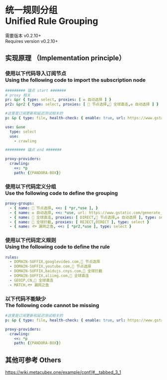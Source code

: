 # 统一规则分组 <br> Unified Rule Grouping 
需要版本 v0.2.10+ <br>
Requires version v0.2.10+

## 实现原理 （Implementation principle）
### 使用以下代码导入订阅节点 <br> Using the following code to import the subscription node 
```yaml
######### 锚点 start #######
# proxy 相关
pr: &pr { type: select, proxies: [ ♻️ 自动选择 ] }
pr2: &pr2 { type: select, proxies: [ 🚀 节点选择,🎯 全球直连,♻️ 自动选择 ] }

#这里是订阅更新和延迟测试相关的
p: &p { type: file, health-check: { enable: true, url: https://www.gstatic.com/generate_204, interval: 900 } }

use: &use
  type: select
  use:
    - crawling

######### 锚点 end #######

proxy-providers:
  crawling:
    <<: *p
    path: {{PANDORA-BOX}}
```

### 使用以下代码定义分组 <br> Use the following code to define the grouping
```yaml
proxy-groups:
  - { name: 🚀 节点选择, <<: [ *pr,*use ], }
  - { name: ♻️ 自动选择, <<: *use, url: https://www.gstatic.com/generate_204,lazy: true,interval: 3600,tolerance: 50, type: url-test }
  - { name: 🎯 全球直连, proxies: [ DIRECT,🚀 节点选择,♻️ 自动选择 ], type: select }
  - { name: 🛑 全球拦截, proxies: [ REJECT,DIRECT ], type: select }
  - { name: 🐟 漏网之鱼, <<: [ *pr2,*use ], type: select }
```

### 使用以下代码定义规则 <br> Using the following code to define the rule
```yaml
rules:
  - DOMAIN-SUFFIX,googlevideo.com,🚀 节点选择
  - DOMAIN-SUFFIX,youtube.com,🚀 节点选择
  - DOMAIN-SUFFIX,baidujs.cnys.com,🛑 全球拦截
  - DOMAIN-SUFFIX,aliimg.com,🎯 全球直连
  - GEOIP,CN,🎯 全球直连
  - MATCH,🐟 漏网之鱼
```

### 以下代码不能缺少 <br> The following code cannot be missing
```yaml
#这里是订阅更新和延迟测试相关的
p: &p { type: file, health-check: { enable: true, url: https://www.gstatic.com/generate_204, interval: 900 } }

proxy-providers:
  crawling:
    <<: *p
    path: {{PANDORA-BOX}}
```

## 其他可参考 Others
https://wiki.metacubex.one/example/conf/#__tabbed_3_1
